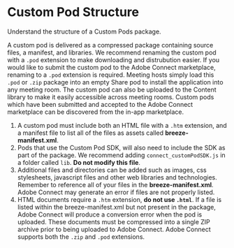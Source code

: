 # Custom Pod Structure
Understand the structure of a Custom Pods package.

A custom pod is delivered as a compressed package containing source files, a manifest, and libraries. We recommend renaming the custom pod with a `.pod` extension to make downloading and distrubution easier. If you would like to submit the custom pod to the Adobe Connect marketplace, renaming to a `.pod` extension is required. Meeting hosts simply load this `.pod` or `.zip` package into an empty Share pod to install the application into any meeting room. The custom pod can also be uploaded to the Content library to make it easily accessible across meeting rooms. Custom pods which have been submitted and accepted to the Adobe Connect marketplace can be discovered from the in-app marketplace. 

1. A custom pod must include both an HTML file with a `.htm` extension, and a manifest file to list all of the files as assets called **breeze-manifest.xml**.
2. Pods that use the Custom Pod SDK, will also need to include the SDK as part of the package. We recommend adding `connect_customPodSDK.js` in a folder called `lib`. **Do not modify this file**.
3. Additional files and directories can be added such as images, css stylesheets, javascript files and other web libraries and technologies. Remember to reference all of your files in the **breeze-manifest.xml**. Adobe Connect may generate an error if files are not properly listed.
4. HTML documents require a `.htm` extension, **do not use `.html`**. If a file is listed within the breeze-manifest.xml but not present in the package, Adobe Connect will produce a conversion error when the pod is uploaded. These documents must be compressed into a single ZIP archive prior to being uploaded to Adobe Connect. Adobe Connect supports both the `.zip` and `.pod` extensions.
